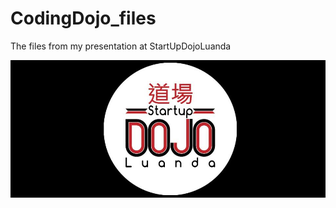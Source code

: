 # CodingDojo_files
The files from my presentation at StartUpDojoLuanda

![Dojo](/info/img/dojo.jpg "Startup Dojo Luanda")